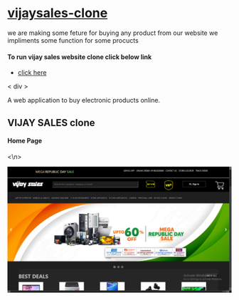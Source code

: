 <a href="https://focused-pike-a1a3fc.netlify.app/"><h1>vijaysales-clone</h1></a>


<p> we are making some feture for buying any product from our website we impliments some function for some procucts </p>

<h4> To run vijay sales website clone click below link</h4>
<ul> <li><a href="https://focused-pike-a1a3fc.netlify.app/ "> click here </a></li> </ul>

< div > <p> A web application to buy electronic products online.</p></div>

<h2> VIJAY SALES clone </h2>

<a ><div> <h4> Home Page </h4> <\n>
  
  <img src="https://github.com/RAHULANN/vijay-Sales-project/blob/main/readmi%20img/Screenshot%20(857).png"/>
  </div></a>


